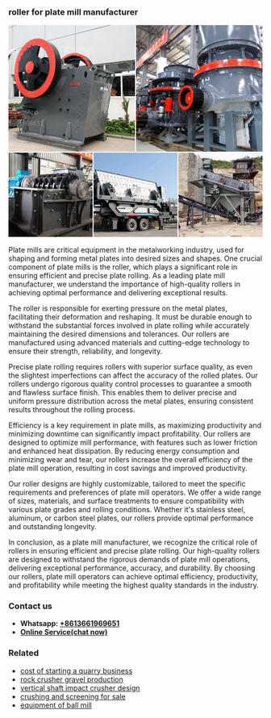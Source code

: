 <h3>roller for plate mill manufacturer</h3><img src='1708322936.jpg' alt=''><p>Plate mills are critical equipment in the metalworking industry, used for shaping and forming metal plates into desired sizes and shapes. One crucial component of plate mills is the roller, which plays a significant role in ensuring efficient and precise plate rolling. As a leading plate mill manufacturer, we understand the importance of high-quality rollers in achieving optimal performance and delivering exceptional results.</p><p>The roller is responsible for exerting pressure on the metal plates, facilitating their deformation and reshaping. It must be durable enough to withstand the substantial forces involved in plate rolling while accurately maintaining the desired dimensions and tolerances. Our rollers are manufactured using advanced materials and cutting-edge technology to ensure their strength, reliability, and longevity.</p><p>Precise plate rolling requires rollers with superior surface quality, as even the slightest imperfections can affect the accuracy of the rolled plates. Our rollers undergo rigorous quality control processes to guarantee a smooth and flawless surface finish. This enables them to deliver precise and uniform pressure distribution across the metal plates, ensuring consistent results throughout the rolling process.</p><p>Efficiency is a key requirement in plate mills, as maximizing productivity and minimizing downtime can significantly impact profitability. Our rollers are designed to optimize mill performance, with features such as lower friction and enhanced heat dissipation. By reducing energy consumption and minimizing wear and tear, our rollers increase the overall efficiency of the plate mill operation, resulting in cost savings and improved productivity.</p><p>Our roller designs are highly customizable, tailored to meet the specific requirements and preferences of plate mill operators. We offer a wide range of sizes, materials, and surface treatments to ensure compatibility with various plate grades and rolling conditions. Whether it's stainless steel, aluminum, or carbon steel plates, our rollers provide optimal performance and outstanding longevity.</p><p>In conclusion, as a plate mill manufacturer, we recognize the critical role of rollers in ensuring efficient and precise plate rolling. Our high-quality rollers are designed to withstand the rigorous demands of plate mill operations, delivering exceptional performance, accuracy, and durability. By choosing our rollers, plate mill operators can achieve optimal efficiency, productivity, and profitability while meeting the highest quality standards in the industry.</p><h3>Contact us</h3><ul><li><strong>Whatsapp:&nbsp;<a href="https://wa.me/8613661969651">+8613661969651</a></strong></li><li><a href="https://swt.shibang-china.com/?git&amp;zhl&amp;roller for plate mill manufacturer"><strong>Online Service(chat now)</strong></a></li></ul><h3>Related</h3><ul><li><a href='cost of starting a quarry business.md'>cost of starting a quarry business</a></li><li><a href='rock crusher gravel production.md'>rock crusher gravel production</a></li><li><a href='vertical shaft impact crusher design.md'>vertical shaft impact crusher design</a></li><li><a href='crushing and screening for sale.md'>crushing and screening for sale</a></li><li><a href='equipment of ball mill.md'>equipment of ball mill</a></li></ul>